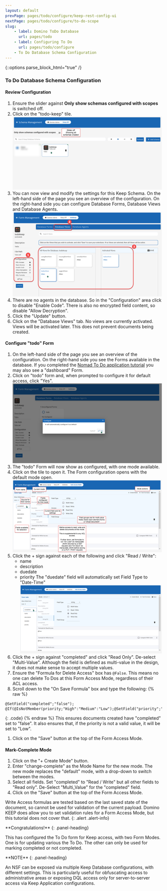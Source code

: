 ```yaml
---
layout: default
prevPage: pages/todo/configure/keep-rest-config-ui
nextPage: pages/todo/configure/to-do-scope
slug:
    - label: Domino ToDo Database
      url: pages/todo
    - label: Configuring To Do
      url: pages/todo/configure
    - To Do Database Schema Configuration
---
```


{::options parse_block_html="true" /}

### To Do Database Schema Configuration

#### Review Configuration

1. Ensure the slider against **Only show schemas configured with scopes** is switched off.
1. Click on the "todo-keep" tile.
   ![To Do Menu](../images/configure/to-do-db-tile.png)
1. You can now view and modify the settings for this Keep Schema. On the left-hand side of the page you see an overview of the configuration. On the right-hand side you can configure Database Forms, Database Views and Database Agents.
   ![To Do Config](../images/configure/to-do-db-config.png)
1. There are no agents in the database. So in the "Configuration" area click to disable "Enable Code". There is also no encrypted field content, so disable "Allow Decryption".
1. Click the "Update" button.
1. Click on the "Database Views" tab. No views are currently activated. Views will be activated later. This does not prevent documents being created.

#### Configure "todo" Form

1. On the left-hand side of the page you see an overview of the configuration. On the right-hand side you see the Forms available in the database. If you completed the [Nomad To Do application tutorial](http://paulswithers.github.io/domino_todo/index) you may also see a "dashboard" Form.
1. Click on "todo" form and, when prompted to configure it for default access, click "Yes".
  ![todo Form Configure](../images/configure/to-do-configure.png)
1. The "todo" Form will now show as configured, with one mode available.
1. Click on the tile to open it. The Form configuration opens with the default mode open.
   ![Form Access Modes](../images/configure/form-modes.png)
1. Click the + sign against each of the following and click "Read / Write":
    - name
    - description
    - duedate
    - priority
   The "duedate" field will automatically set Field Type to "Date-Time"
   ![Form Access Modes](../images/configure/to-do-form.png)
2. Click the + sign against "completed" and click "Read Only". De-select "Multi-Value". Although the field is defined as multi-value in the design, it does not make sense to accept multiple values.
3. Ensure the "Formula for Delete Access" box has `@False`. This means no one can delete To Dos at this Form Access Mode, regardless of their ACL access.
4. Scroll down to the "On Save Formula" box and type the following:
   {% raw %}
  ~~~
  @SetField("completed";"false");
  @If(@IsNotMember(priority;"High":"Medium":"Low");@SetField("priority";"Low");"");
  ~~~
  {: .code}
  {% endraw %}
  This ensures documents created have "completed" set to "false". It also ensures that, if the priority is not a valid value, it will be set to "Low".
1. Click on the "Save" button at the top of the Form Access Mode.

#### Mark-Complete Mode

1. Click on the "+ Create Mode" button.
1. Enter "change-complete" as the Mode Name for the new mode. The new mode replaces the "default" mode, with a drop-down to switch between the modes.
1. Select all fields. Set "completed" to "Read / Write" but all other fields to "Read only". De-Select "Multi_Value" for the "completed" field.
3. Click on the "Save" button at the top of the Form Access Mode.

Write Access formulas are tested based on the last saved state of the document, so cannot be used for validation of the current payload. Domino KEEP does allow you to set validation rules for a Form Access Mode, but this tutorial does not cover that.
{: .alert .alert-info}

<div class="panel panel-success">
**Congratulations!**
{: .panel-heading}
<div class="panel-body">

This has configured the To Do form for Keep access, with two Form Modes. One is for updating various the To Do. The other can only be used for marking completed or not completed.
</div>
</div>

<div class="panel panel-info">
**NOTE**
{: .panel-heading}
<div class="panel-body">

An NSF can be exposed via multiple Keep Database configurations, with different settings. This is particularly useful for obfuscating access to administrative areas or exposing DQL access only for server-to-server access via Keep Application configurations.
</div>
</div>